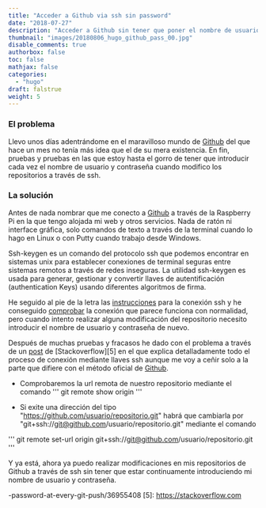 ```yaml
---
title: "Acceder a Github via ssh sin password"
date: "2018-07-27"
description: "Acceder a Github sin tener que poner el nombre de usuario y contraseña todas las veces"
thumbnail: "images/20180806_hugo_github_pass_00.jpg"
disable_comments: true
authorbox: false
toc: false
mathjax: false
categories:
  - "hugo"
draft: falstrue
weight: 5
---
```

### El problema
Llevo unos días adentrándome en el maravilloso mundo de [Github][1] del que hace un mes no tenía más idea que el de su mera existencia. En fin, pruebas y pruebas en las que estoy hasta el gorro de tener que introducir cada vez el nombre de usuario y contraseña cuando modifico los repositorios a través de ssh.

### La solución
Antes de nada nombrar que me conecto a [Github][1] a través de la Raspberry Pi en la que tengo alojada mi web y otros servicios. Nada de ratón ni interface gráfica, solo comandos de texto a través de la terminal cuando lo hago en Linux o con Putty cuando trabajo desde Windows. 


Ssh-keygen es un comando del protocolo ssh que podemos encontrar en sistemas unix para establecer conexiones de terminal seguras entre sistemas remotos a través de redes inseguras. La utilidad ssh-keygen es usada para generar, gestionar y convertir llaves de autentificación (authentication Keys) usando diferentes algoritmos de firma.


He seguido al pie de la letra las [instrucciones][2] para la conexión ssh y he conseguido [comprobar][3] la conexión que parece funciona con normalidad, pero cuando intento realizar alguna modificación del repositorio necesito introducir el nombre de usuario y contraseña de nuevo.


Después de muchas pruebas y fracasos he dado con el problema a través de un [post][4] de [Stackoverflow][5] en el que explica detalladamente todo el proceso de conexión mediante llaves ssh aunque me voy a ceñir solo a la parte que difiere con el método oficial de [Github][1].


* Comprobaremos la url remota de nuestro repositorio mediante el comando
'''
git remote show origin
'''

* Si exite una dirección del tipo "https://github.com/usuario/repositorio.git" habrá que cambiarla
por "git+ssh://git@github.com/usuario/repositorio.git" mediante el comando


'''
git remote set-url origin git+ssh://git@github.com/usuario/repositorio.git
'''

Y ya está, ahora ya puedo realizar modificaciones en mis repositorios de Github a través de ssh sin tener que estar continuamente introduciendo mi nombre de usuario y contraseña.


[1]: https://github.com
[2]: https://help.github.com/articles/connecting-to-github-with-ssh/
[3]: https://help.github.com/articles/testing-your-ssh-connection/
[4]: https://stackoverflow.com/questions/8588768/how-do-i-avoid-the-specification-of-the-username-and-password-at-every-git-push/36955408
-password-at-every-git-push/36955408
[5]: https://stackoverflow.com
<!--stackedit_data:
eyJoaXN0b3J5IjpbLTI5ODE4MTgzN119
-->